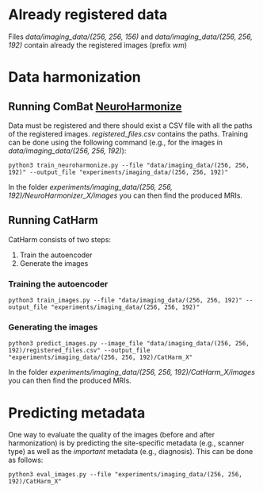 
# Already registered data

Files _data/imaging_data/(256, 256, 156)_ and _data/imaging_data/(256, 256, 192)_ contain already the registered images (prefix _wm_)


# Data harmonization

## Running ComBat [NeuroHarmonize](https://github.com/rpomponio/neuroHarmonize)

Data must be registered and there should exist a CSV file with all the paths of the registered images. _registered_files.csv_ contains the paths. Training can be done using the following command (e.g., for the images in _data/imaging_data/(256, 256, 192)_): 

```
python3 train_neuroharmonize.py --file "data/imaging_data/(256, 256, 192)" --output_file "experiments/imaging_data/(256, 256, 192)"
```

In the folder _experiments/imaging_data/(256, 256, 192)/NeuroHarmonizer_X/images_ you can then find the produced MRIs.

## Running CatHarm

CatHarm consists of two steps:
1. Train the autoencoder
2. Generate the images

### Training the autoencoder

```
python3 train_images.py --file "data/imaging_data/(256, 256, 192)" --output_file "experiments/imaging_data/(256, 256, 192)" 
```

### Generating the images

```
python3 predict_images.py --image_file "data/imaging_data/(256, 256, 192)/registered_files.csv" --output_file "experiments/imaging_data/(256, 256, 192)/CatHarm_X" 
```
In the folder _experiments/imaging_data/(256, 256, 192)/CatHarm_X/images_ you can then find the produced MRIs.


# Predicting metadata

One way to evaluate the quality of the images (before and after harmonization) is by predicting the site-specific metadata (e.g., scanner type) as well as the _important_ metadata (e.g., diagnosis). This can be done as follows:

```
python3 eval_images.py --file "experiments/imaging_data/(256, 256, 192)/CatHarm_X"
```

